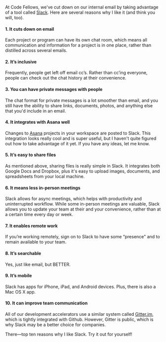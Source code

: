 At Code Fellows, we've cut down on our internal email by taking advantage of a tool called [Slack](https://slack.com/). Here are several reasons why I like it (and think you will, too).

#### 1. It cuts down on email
Each project or program can have its own chat room, which means all communication and information for a project is in one place, rather than distilled across several emails.

#### 2. It’s inclusive
Frequently, people get left off email cc’s. Rather than cc’ing everyone, people can check out the chat history at their convenience.

#### 3. You can have private messages with people
The chat format for private messages is a lot smoother than email, and you still have the ability to share links, documents, photos, and anything else that you'd include in an email.

#### 4. It integrates with Asana well
Changes to [Asana](https://app.asana.com/) projects in your workspace are posted to Slack. This integration looks really cool and is super useful, but I haven't quite figured out how to take advantage of it yet. If you have any ideas, let me know. 

#### 5. It’s easy to share files 
As mentioned above, sharing files is really simple in Slack. It integrates both Google Docs and Dropbox, plus it's easy to upload images, documents, and spreadsheets from your local machine.

#### 6. It means less in-person meetings
Slack allows for async meetings, which helps with productivity and uninterrupted workflow. While some in-person meetings are valuable, Slack allows you to update your team at their and your convenience, rather than at a certain time every day or week. 

#### 7. It enables remote work
If you’re working remotely, sign on to Slack to have some “presence" and to remain available to your team.

#### 8. It’s searchable
Yes, just like email, but BETTER.

#### 9. It’s mobile 
Slack has apps for iPhone, iPad, and Android devices. Plus, there is also a Mac OS X app.

#### 10. It can improve team communication
All of our development accelerators use a similar system called [Gitter.im](https://gitter.im/), which is tightly integrated with Github. However, Gitter is public, which is why Slack may be a better choice for companies. 

There—top ten reasons why I like Slack. Try it out for yourself!
